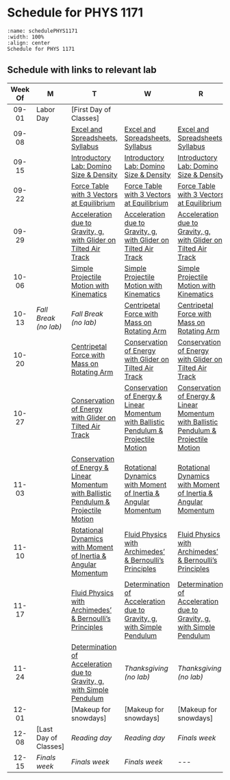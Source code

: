 # Schedule for PHYS 1171

```{figure} ScheduleFigures/2025_Fall_LabSchedulePrintout_1171L_simplified.jpg
:name: schedulePHYS1171
:width: 100%
:align: center
Schedule for PHYS 1171
```

## Schedule with links to relevant lab

| Week Of | M                                                                 | T                                                                 | W                                                                 | R                                                                 | F                                                                 |
|:-------:|-------------------------------------------------------------------|-------------------------------------------------------------------|-------------------------------------------------------------------|-------------------------------------------------------------------|-------------------------------------------------------------------|
| 09-01   | Labor Day                                                         | [First Day of Classes]                                            |                                                                   |                                                                   |                                                                   |
| 09-08   |                                                                   | [Excel and Spreadsheets, Syllabus](https://angelabi.github.io/GenPhysLaboratory/Intro/DataAcquisition.html) | [Excel and Spreadsheets, Syllabus](https://angelabi.github.io/GenPhysLaboratory/Intro/DataAcquisition.html) | [Excel and Spreadsheets, Syllabus](https://angelabi.github.io/GenPhysLaboratory/Intro/DataAcquisition.html) |                                                                   |
| 09-15   |                                                                   | [Introductory Lab: Domino Size & Density](https://angelabi.github.io/GenPhysLaboratory/ExperimentsGenPhysI/IntroLab.html) | [Introductory Lab: Domino Size & Density](https://angelabi.github.io/GenPhysLaboratory/ExperimentsGenPhysI/IntroLab.html) | [Introductory Lab: Domino Size & Density](https://angelabi.github.io/GenPhysLaboratory/ExperimentsGenPhysI/IntroLab.html) |                                                                   |
| 09-22   |                                                                   | [Force Table with 3 Vectors at Equilibrium](https://angelabi.github.io/GenPhysLaboratory/ExperimentsGenPhysI/VectorTable.html) | [Force Table with 3 Vectors at Equilibrium](https://angelabi.github.io/GenPhysLaboratory/ExperimentsGenPhysI/VectorTable.html) | [Force Table with 3 Vectors at Equilibrium](https://angelabi.github.io/GenPhysLaboratory/ExperimentsGenPhysI/VectorTable.html) |                                                                   |
| 09-29   |                                                                   | [Acceleration due to Gravity, g, with Glider on Tilted Air Track](https://angelabi.github.io/GenPhysLaboratory/ExperimentsGenPhysI/AccGTrack.html) | [Acceleration due to Gravity, g, with Glider on Tilted Air Track](https://angelabi.github.io/GenPhysLaboratory/ExperimentsGenPhysI/AccGTrack.html) | [Acceleration due to Gravity, g, with Glider on Tilted Air Track](https://angelabi.github.io/GenPhysLaboratory/ExperimentsGenPhysI/AccGTrack.html) |                                                                   |
| 10-06   |                                                                   | [Simple Projectile Motion with Kinematics](https://angelabi.github.io/GenPhysLaboratory/ExperimentsGenPhysI/SimpleProjectile.html) | [Simple Projectile Motion with Kinematics](https://angelabi.github.io/GenPhysLaboratory/ExperimentsGenPhysI/SimpleProjectile.html) | [Simple Projectile Motion with Kinematics](https://angelabi.github.io/GenPhysLaboratory/ExperimentsGenPhysI/SimpleProjectile.html) |                                                                   |
| 10-13   | *Fall Break <br>(no lab)*                                         | *Fall Break <br>(no lab)*                                         | [Centripetal Force with Mass on Rotating Arm](https://angelabi.github.io/GenPhysLaboratory/ExperimentsGenPhysI/CentripetalForce.html) | [Centripetal Force with Mass on Rotating Arm](https://angelabi.github.io/GenPhysLaboratory/ExperimentsGenPhysI/CentripetalForce.html) |                                                                   |
| 10-20   |                                                                   | [Centripetal Force with Mass on Rotating Arm](https://angelabi.github.io/GenPhysLaboratory/ExperimentsGenPhysI/CentripetalForce.html) | [Conservation of Energy with Glider on Tilted Air Track](https://angelabi.github.io/GenPhysLaboratory/ExperimentsGenPhysI/ConsEnTrack.html) | [Conservation of Energy with Glider on Tilted Air Track](https://angelabi.github.io/GenPhysLaboratory/ExperimentsGenPhysI/ConsEnTrack.html) |                                                                   |
| 10-27   |                                                                   | [Conservation of Energy with Glider on Tilted Air Track](https://angelabi.github.io/GenPhysLaboratory/ExperimentsGenPhysI/ConsEnTrack.html) | [Conservation of Energy & Linear Momentum with Ballistic Pendulum & Projectile Motion](https://angelabi.github.io/GenPhysLaboratory/ExperimentsGenPhysI/BallisticPendulum.html) | [Conservation of Energy & Linear Momentum with Ballistic Pendulum & Projectile Motion](https://angelabi.github.io/GenPhysLaboratory/ExperimentsGenPhysI/BallisticPendulum.html) |                                                                   |
| 11-03   |                                                                   | [Conservation of Energy & Linear Momentum with Ballistic Pendulum & Projectile Motion](https://angelabi.github.io/GenPhysLaboratory/ExperimentsGenPhysI/BallisticPendulum.html) | [Rotational Dynamics with Moment of Inertia & Angular Momentum](https://angelabi.github.io/GenPhysLaboratory/ExperimentsGenPhysI/RotationalMotion.html) | [Rotational Dynamics with Moment of Inertia & Angular Momentum](https://angelabi.github.io/GenPhysLaboratory/ExperimentsGenPhysI/RotationalMotion.html) |                                                                   |
| 11-10   |                                                                   | [Rotational Dynamics with Moment of Inertia & Angular Momentum](https://angelabi.github.io/GenPhysLaboratory/ExperimentsGenPhysI/RotationalMotion.html) | [Fluid Physics with Archimedes’ & Bernoulli’s Principles](https://angelabi.github.io/GenPhysLaboratory/ExperimentsGenPhysI/Fluids.html) | [Fluid Physics with Archimedes’ & Bernoulli’s Principles](https://angelabi.github.io/GenPhysLaboratory/ExperimentsGenPhysI/Fluids.html) |                                                                   |
| 11-17   |                                                                   | [Fluid Physics with Archimedes’ & Bernoulli’s Principles](https://angelabi.github.io/GenPhysLaboratory/ExperimentsGenPhysI/Fluids.html) | [Determination of Acceleration due to Gravity, g, with Simple Pendulum](https://angelabi.github.io/GenPhysLaboratory/ExperimentsGenPhysI/Pendulum.html) | [Determination of Acceleration due to Gravity, g, with Simple Pendulum](https://angelabi.github.io/GenPhysLaboratory/ExperimentsGenPhysI/Pendulum.html) |                                                                   |
| 11-24   |                                                                   | [Determination of Acceleration due to Gravity, g, with Simple Pendulum](https://angelabi.github.io/GenPhysLaboratory/ExperimentsGenPhysI/Pendulum.html) | *Thanksgiving <br>(no lab)*                                       | *Thanksgiving <br>(no lab)*                                       | *Thanksgiving <br>(no lab)*                                       |
| 12-01   |                                                                   | [Makeup for snowdays]                                             | [Makeup for snowdays]                                             | [Makeup for snowdays]                                             |                                                                   |
| 12-08   | [Last Day of Classes]                                             | *Reading day*                                                     | *Reading day*                                                     | *Finals week*                                                     | *Finals week*                                                     |
| 12-15   | *Finals week*                                                     | *Finals week*                                                     | *Finals week*                                                     | ---                                                               | ---                                                               |


